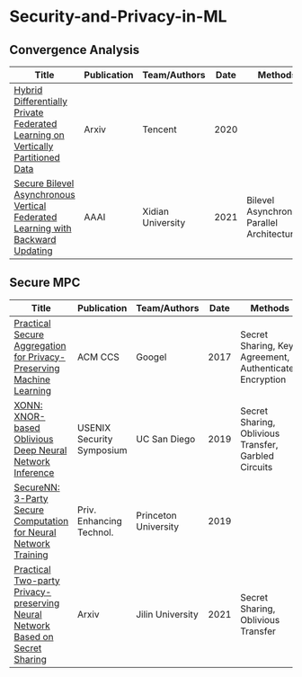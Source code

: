 # Security-and-Privacy-in-ML

## Convergence Analysis

Title | Publication  | Team/Authors | Date | Methods
 ---- | ----- | ------ | ------ | ------ 
 [Hybrid Differentially Private Federated Learning on Vertically Partitioned Data](https://arxiv.org/abs/2009.02763) | Arxiv | Tencent | 2020 |
 [Secure Bilevel Asynchronous Vertical Federated Learning with Backward Updating](https://arxiv.org/abs/2103.00958)  | AAAI | Xidian University | 2021 | Bilevel Asynchronous Parallel Architecture

## Secure MPC
Title | Publication  | Team/Authors | Date | Methods
 ---- | ----- | ------ | ------ | ------ 
 [Practical Secure Aggregation for Privacy-Preserving Machine Learning](https://dl.acm.org/doi/10.1145/3133956.3133982) | ACM CCS | Googel | 2017 |  Secret Sharing, Key Agreement, Authenticated Encryption
 [XONN: XNOR-based Oblivious Deep Neural Network Inference](https://arxiv.org/abs/1902.07342) | USENIX Security Symposium | UC San Diego | 2019 | Secret Sharing, Oblivious Transfer, Garbled Circuits
 [SecureNN: 3-Party Secure Computation for Neural Network Training](https://sciendo.com/article/10.2478/popets-2019-0035) | Priv. Enhancing Technol. | Princeton University | 2019 | 
 [Practical Two-party Privacy-preserving Neural Network Based on Secret Sharing](https://arxiv.org/abs/2104.04709) | Arxiv | Jilin University | 2021 | Secret Sharing, Oblivious Transfer
